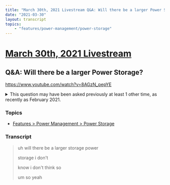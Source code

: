 ```yaml
---
title: "March 30th, 2021 Livestream Q&A: Will there be a larger Power Storage?"
date: "2021-03-30"
layout: transcript
topics:
    - "features/power-management/power-storage"
---
```

# [March 30th, 2021 Livestream](../2021-03-30.md)
## Q&A: Will there be a larger Power Storage?
https://www.youtube.com/watch?v=8AGzN_pepYE
<details>
<summary>This question may have been asked previously at least 1 other time, as recently as February 2021.</summary>

* February 23rd, 2021 Livestream Q&A: Is there going to be larger Power Storage? [https://www.youtube.com/watch?v=wGiLdFI984k](https://www.youtube.com/watch?v=wGiLdFI984k)
</details>


### Topics
* [Features > Power Management > Power Storage](../topics/features/power-management/power-storage.md)

### Transcript

> uh will there be a larger storage power
>
> storage i don't
>
> know i don't think so
>
> um so yeah
